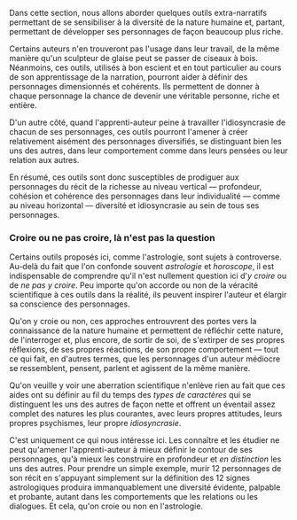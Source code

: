 <!-- Page: Introduction -->

Dans cette section,  nous allons aborder quelques outils extra-narratifs permettant de se sensibiliser à la diversité de la nature humaine et, partant, permettant de développer ses personnages de façon beaucoup plus riche.

Certains auteurs n'en trouveront pas l'usage dans leur travail, de la même manière qu'un sculpteur de glaise peut se passer de ciseaux à bois. Néanmoins, ces outils, utilisés à bon escient et en tout particulier au cours de son apprentissage de la narration, pourront aider à définir des personnages dimensionnés et cohérents. Ils permettent de donner à chaque personnage la chance de devenir une véritable personne, riche et entière.

D'un autre côté, quand l'apprenti-auteur peine à travailler l'idiosyncrasie de chacun de ses personnages, ces outils pourront l'amener à créer relativement aisément des personnages diversifiés, se distinguant bien les uns des autres, dans leur comportement comme dans leurs pensées ou leur relation aux autres.

En résumé, ces outils sont donc susceptibles de prodiguer aux personnages du récit de la richesse au niveau vertical — profondeur, cohésion et cohérence des personnages dans leur individualité — comme au niveau horizontal — diversité et idiosyncrasie au sein de tous ses personnages.

### Croire ou ne pas croire, là n'est pas la question

Certains outils proposés ici, comme l'astrologie, sont sujets à controverse. Au-delà du fait que l'on confonde souvent *astrologie* et *horoscope*, il est indispensable de comprendre qu'il n'est nullement question ici d'*y croire* ou de *ne pas y croire*. Peu importe qu'on accorde ou non de la véracité scientifique à ces outils dans la réalité, ils peuvent inspirer l'auteur et élargir sa conscience des personnages.

Qu'on y croie ou non, ces approches entrouvrent des portes vers la connaissance de la nature humaine et permettent de réfléchir cette nature, de l'interroger et, plus encore, de sortir de soi, de s'extirper de ses propres réflexions, de ses propres réactions, de son propre comportement — tout ce qui fait, en d'autres termes, que les personnages d'un auteur médiocre se ressemblent, pensent, parlent et agissent de la même manière.

Qu'on veuille y voir une aberration scientifique n'enlève rien au fait que ces aides ont su définir au fil du temps des *types de caractères* qui se distinguent les uns des autres de façon nette et offrent un éventail assez complet des natures les plus courantes, avec leurs propres attitudes, leurs propres psychismes, leur propre *idiosyncrasie*.

C'est uniquement ce qui nous intéresse ici. Les connaître et les étudier ne peut qu'amener l'apprenti-auteur à mieux définir le contour de ses personnages, qu'à mieux les construire en profondeur et *en distinction* les uns des autres. Pour prendre un simple exemple, murir 12 personnages de son récit en s'appuyant simplement sur la définition des 12 signes astrologiques produira immanquablement une diversité évidente, palpable et probante, autant dans les comportements que les relations ou les dialogues. Et cela, qu'on croie ou non en l'astrologie.